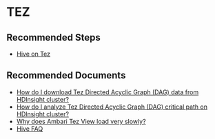 <properties
    pageTitle="TEZ"
    description="TEZ"
    Service="microsoft.hdinsight"
    resource="clusters"
    authors="pjfreitas"
    ms.author="pfreitas"
    displayOrder=""
    selfHelpType="generic"
    supportTopicIds="32636505"
    resourceTags=""
    productPesIds="15078"
    cloudEnvironments="public"
    ArticleId="71bb13ae-1789-4577-977d-3696d2e65a28"
/>

# TEZ

## **Recommended Steps**

* [Hive on Tez](https://cwiki.apache.org/confluence/display/Hive/Hive+on+Tez)

## **Recommended Documents**

* [How do I download Tez Directed Acyclic Graph (DAG) data from HDInsight cluster?](https://hdinsight.github.io/hive/hive-tez-dag-data-download.html)
* [How do I analyze Tez Directed Acyclic Graph (DAG) critical path on HDInsight cluster?](https://hdinsight.github.io/hive/hive-tez-dag-critical-path.html)
* [Why does Ambari Tez View load very slowly?](https://hdinsight.github.io/hive/tez-view-poor-performance.html)
* [Hive FAQ](https://docs.microsoft.com/azure/hdinsight/hdinsight-faq#hive)

